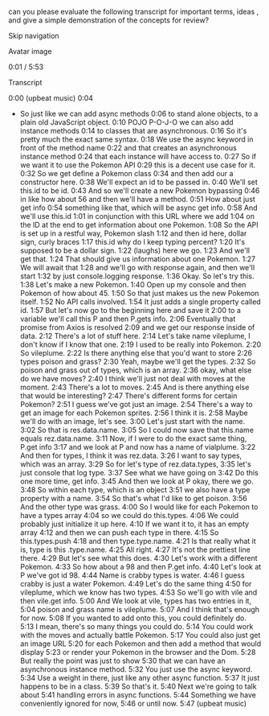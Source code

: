 can you please evaluate the following transcript for important terms, ideas , and give a simple demonstration of the concepts for review? 



Skip navigation




Avatar image


0:01 / 5:53

Transcript


0:00
(upbeat music)
0:04
- So just like we can add async methods
0:06
to stand alone objects, to a plain old JavaScript object.
0:10
POJO P-O-J-O we can also add instance methods
0:14
to classes that are asynchronous.
0:16
So it's pretty much the exact same syntax.
0:18
We use the async keyword in front of the method name
0:22
and that creates an asynchronous instance method
0:24
that each instance will have access to.
0:27
So if we want it to use the Pokemon API
0:29
this is a decent use case for it.
0:32
So we get define a Pokemon class
0:34
and then add our a constructor here.
0:38
We'll expect an id to be passed in.
0:40
We'll set this.id to be id.
0:43
And so we'll create a new Pokemon bypassing
0:46
in like how about 56 and then we'll have a method.
0:51
How about just get info
0:54
something like that, which will be async get info.
0:58
And we'll use this.id
1:01
in conjunction with this URL where we add
1:04
on the ID at the end to get information about one Pokemon.
1:08
So the API is set up in a restful way, Pokemon slash
1:12
and then id here, dollar sign, curly braces
1:17
this.id why do I keep typing percent?
1:20
It's supposed to be a dollar sign.
1:22
(laughs) here we go.
1:23
And we'll get that.
1:24
That should give us information about one Pokemon.
1:27
We will await that
1:28
and we'll go with response again, and then we'll start
1:32
by just console.logging response.
1:36
Okay. So let's try this.
1:38
Let's make a new Pokemon.
1:40
Open up my console and then Pokemon of how about 45.
1:50
So that just makes us the new Pokemon itself.
1:52
No API calls involved.
1:54
It just adds a single property called id.
1:57
But let's now go to the beginning here and save it
2:00
to a variable we'll call this P and then P.gets info.
2:06
Eventually that promise from Axios is resolved
2:09
and we get our response inside of data.
2:12
There's a lot of stuff here.
2:14
Let's take name vileplume, I don't know if I know that one.
2:19
I used to be really into Pokemon.
2:20
So vileplume.
2:22
Is there anything else that you'd want to store
2:26
types poison and grass?
2:30
Yeah, maybe we'll get the types.
2:32
So poison and grass out of types, which is an array.
2:36
okay, what else do we have moves?
2:40
I think we'll just not deal with moves at the moment.
2:43
There's a lot to moves.
2:45
And is there anything else that would be interesting?
2:47
There's different forms for certain Pokemon?
2:51
I guess we've got just an image.
2:54
There's a way to get an image for each Pokemon sprites.
2:56
I think it is.
2:58
Maybe we'll do with an image, let's see.
3:00
Let's just start with the name.
3:02
So that is res.data.name.
3:05
So I could now save that this.name equals rez.data.name.
3:11
Now, if I were to do the exact same thing, P.get info
3:17
and we look at P and now has a name of vialplume.
3:22
And then for types, I think it was rez.data.
3:26
I want to say types, which was an array.
3:29
So for let's type of rez.data.types,
3:35
let's just console that log type.
3:37
See what we have going on
3:42
Do this one more time, get info.
3:45
And then we look at P okay, there we go.
3:48
So within each type, which is an object
3:51
we also have a type property with a name.
3:54
So that's what I'd like to get poison.
3:56
And the other type was grass.
4:00
So I would like for each Pokemon to have a types array
4:04
so we could do this.types.
4:06
We could probably just initialize it up here.
4:10
If we want it to, it has an empty array
4:12
and then we can push each type in there.
4:15
So this.types.push
4:18
and then type.type.name.
4:21
Is that really what it is, type is this .type.name.
4:25
All right.
4:27
It's not the prettiest line there.
4:29
But let's see what this does.
4:30
Let's work with a different Pokemon.
4:33
So how about a 98 and then P.get info.
4:40
Let's look at P we've got id 98.
4:44
Name is crabby types is water.
4:46
I guess crabby is just a water Pokemon.
4:49
Let's do the same thing
4:50
for vileplume, which we know has two types.
4:53
So we'll go with vile and then vile.get info.
5:00
And We look at vile, types has two entries in it,
5:04
poison and grass name is vileplume.
5:07
And I think that's enough for now.
5:08
If you wanted to add onto this, you could definitely do.
5:13
I mean, there's so many things you could do.
5:14
You could work with the moves and actually battle Pokemon.
5:17
You could also just get an image URL
5:20
for each Pokemon and then add a method that would display
5:23
or render your Pokemon in the browser and the Dom.
5:28
But really the point was just to show
5:30
that we can have an asynchronous instance method.
5:32
You just use the async keyword.
5:34
Use a weight in there, just like any other async function.
5:37
It just happens to be in a class.
5:39
So that's it.
5:40
Next we're going to talk about
5:41
handling errors in async functions.
5:44
Something we have conveniently ignored for now,
5:46
or until now.
5:47
(upbeat music)